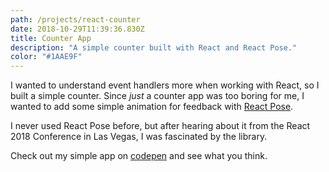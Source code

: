 ```yaml
---
path: /projects/react-counter
date: 2018-10-29T11:39:36.830Z
title: Counter App
description: "A simple counter built with React and React Pose."
color: "#1AAE9F"
---
```

I wanted to understand event handlers more when working with React, so I built a simple counter. Since _just_ a counter app was too boring for me, I wanted to add some simple animation for feedback with [React Pose](https://popmotion.io/pose/).

I never used React Pose before, but after hearing about it from the React 2018 Conference in Las Vegas, I was fascinated by the library. 

Check out my simple app on [codepen](https://codepen.io/mylesenri/pen/oaOJLP) and see what you think.